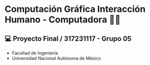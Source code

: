 # Computación Gráfica Interacción Humano - Computadora 👩‍💻
💻 Proyecto Final / 317231117 - Grupo 05
---------------
- Facultad de Ingeniería 
- Universidad Nacional Autónoma de México 
